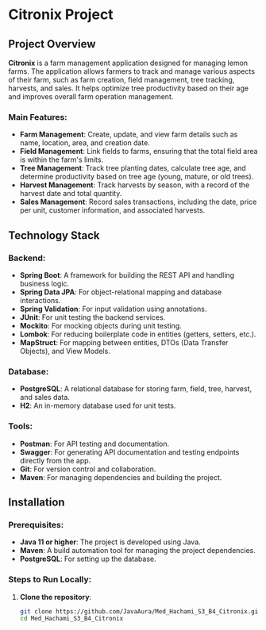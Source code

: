 # Citronix Project

## Project Overview
**Citronix** is a farm management application designed for managing lemon farms. The application allows farmers to track and manage various aspects of their farm, such as farm creation, field management, tree tracking, harvests, and sales. It helps optimize tree productivity based on their age and improves overall farm operation management.

### Main Features:
- **Farm Management**: Create, update, and view farm details such as name, location, area, and creation date.
- **Field Management**: Link fields to farms, ensuring that the total field area is within the farm's limits.
- **Tree Management**: Track tree planting dates, calculate tree age, and determine productivity based on tree age (young, mature, or old trees).
- **Harvest Management**: Track harvests by season, with a record of the harvest date and total quantity.
- **Sales Management**: Record sales transactions, including the date, price per unit, customer information, and associated harvests.

## Technology Stack

### Backend:
- **Spring Boot**: A framework for building the REST API and handling business logic.
- **Spring Data JPA**: For object-relational mapping and database interactions.
- **Spring Validation**: For input validation using annotations.
- **JUnit**: For unit testing the backend services.
- **Mockito**: For mocking objects during unit testing.
- **Lombok**: For reducing boilerplate code in entities (getters, setters, etc.).
- **MapStruct**: For mapping between entities, DTOs (Data Transfer Objects), and View Models.

### Database:
- **PostgreSQL**: A relational database for storing farm, field, tree, harvest, and sales data.
- **H2**: An in-memory database used for unit tests.

### Tools:
- **Postman**: For API testing and documentation.
- **Swagger**: For generating API documentation and testing endpoints directly from the app.
- **Git**: For version control and collaboration.
- **Maven**: For managing dependencies and building the project.

## Installation

### Prerequisites:
- **Java 11 or higher**: The project is developed using Java.
- **Maven**: A build automation tool for managing the project dependencies.
- **PostgreSQL**: For setting up the database.

### Steps to Run Locally:

1. **Clone the repository**:
   ```bash
   git clone https://github.com/JavaAura/Med_Hachami_S3_B4_Citronix.git
   cd Med_Hachami_S3_B4_Citronix
